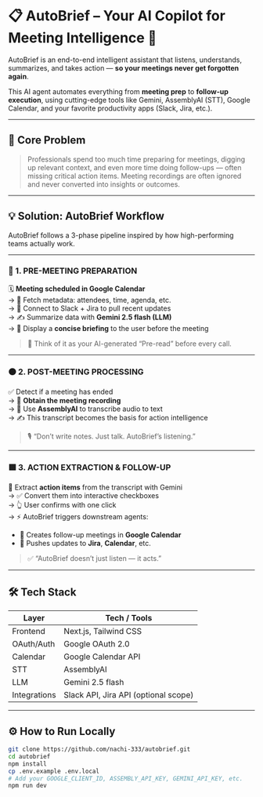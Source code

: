 # 📋 AutoBrief – Your AI Copilot for Meeting Intelligence 🚀

AutoBrief is an end-to-end intelligent assistant that listens, understands, summarizes, and takes action — **so your meetings never get forgotten again**.

This AI agent automates everything from **meeting prep** to **follow-up execution**, using cutting-edge tools like Gemini, AssemblyAI (STT), Google Calendar, and your favorite productivity apps (Slack, Jira, etc.).

---

## 🧠 Core Problem

> Professionals spend too much time preparing for meetings, digging up relevant context, and even more time doing follow-ups — often missing critical action items. Meeting recordings are often ignored and never converted into insights or outcomes.

---

## 💡 Solution: AutoBrief Workflow

AutoBrief follows a 3-phase pipeline inspired by how high-performing teams actually work.

---

### 🔷 1. PRE-MEETING PREPARATION

🗓 **Meeting scheduled in Google Calendar**  
→ 📄 Fetch metadata: attendees, time, agenda, etc.  
→ 🔌 Connect to Slack + Jira to pull recent updates  
→ ✍️ Summarize data with **Gemini 2.5 flash (LLM)**  
→ 👀 Display a **concise briefing** to the user before the meeting

> 📘 Think of it as your AI-generated “Pre-read” before every call.

---

### 🟠 2. POST-MEETING PROCESSING

✅ Detect if a meeting has ended  
→ 🎥 **Obtain the meeting recording**  
→ 🧠 Use **AssemblyAI** to transcribe audio to text  
→ ✍️ This transcript becomes the basis for action intelligence

> 🎙️ “Don’t write notes. Just talk. AutoBrief’s listening.”

---

### 🟩 3. ACTION EXTRACTION & FOLLOW-UP

🧠 Extract **action items** from the transcript with Gemini  
→ ✅ Convert them into interactive checkboxes  
→ 👆 User confirms with one click  
→ ⚡ AutoBrief triggers downstream agents:
- 📅 Creates follow-up meetings in **Google Calendar**
- 🔁 Pushes updates to **Jira**, **Calendar**, etc.

> ✅ “AutoBrief doesn’t just listen — it acts.”

---

## 🛠️ Tech Stack

| Layer           | Tech / Tools                            |
|----------------|------------------------------------------|
| Frontend       | Next.js, Tailwind CSS                    |
| OAuth/Auth     | Google OAuth 2.0                         |
| Calendar       | Google Calendar API                      |
| STT            | AssemblyAI                               |
| LLM            | Gemini 2.5 flash                         |
| Integrations   | Slack API, Jira API (optional scope)     |

---

## ⚙️ How to Run Locally

```bash
git clone https://github.com/nachi-333/autobrief.git
cd autobrief
npm install
cp .env.example .env.local
# Add your GOOGLE_CLIENT_ID, ASSEMBLY_API_KEY, GEMINI_API_KEY, etc.
npm run dev
